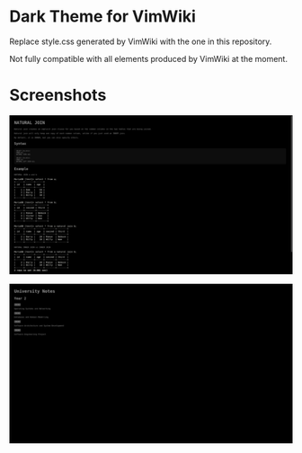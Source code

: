 # Dark Theme for VimWiki

Replace style.css generated by VimWiki with the one in this repository.

Not fully compatible with all elements produced by VimWiki at the moment.

# Screenshots

![Screenshot 1](images/screenshot1.png)

![Screenshot 2](images/screenshot2.png)
